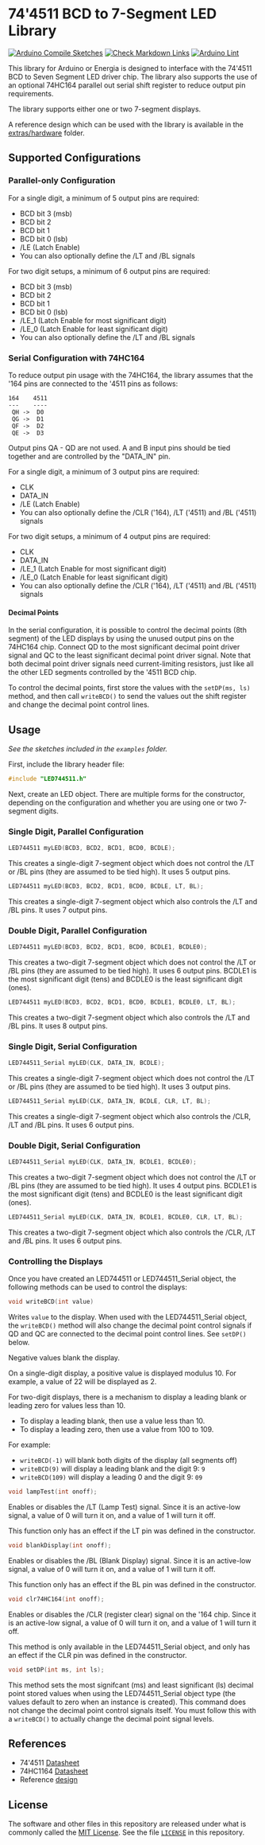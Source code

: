 # 74'4511 BCD to 7-Segment LED Library

[![Arduino Compile Sketches](https://github.com/Andy4495/LED744511/actions/workflows/arduino-compile-sketches.yml/badge.svg)](https://github.com/Andy4495/LED744511/actions/workflows/arduino-compile-sketches.yml)
[![Check Markdown Links](https://github.com/Andy4495/LED744511/actions/workflows/check-links.yml/badge.svg)](https://github.com/Andy4495/LED744511/actions/workflows/check-links.yml)
[![Arduino Lint](https://github.com/Andy4495/LED744511/actions/workflows/arduino-lint.yml/badge.svg)](https://github.com/Andy4495/LED744511/actions/workflows/arduino-lint.yml)

This library for Arduino or Energia is designed to interface with the 74'4511 BCD to Seven Segment LED driver chip. The library also supports the use of an optional 74HC164 parallel out serial shift register to reduce output pin requirements.

The library supports either one or two 7-segment displays.

A reference design which can be used with the library is available in the [extras/hardware][1] folder.

## Supported Configurations

### Parallel-only Configuration

For a single digit, a minimum of 5 output pins are required:

+ BCD bit 3 (msb)
+ BCD bit 2
+ BCD bit 1
+ BCD bit 0 (lsb)
+ /LE (Latch Enable)
+ You can also optionally define the /LT and /BL signals

For two digit setups, a minimum of 6 output pins are required:

+ BCD bit 3 (msb)
+ BCD bit 2
+ BCD bit 1
+ BCD bit 0 (lsb)
+ /LE_1 (Latch Enable for most significant digit)
+ /LE_0 (Latch Enable for least significant digit)
+ You can also optionally define the /LT and /BL signals

### Serial Configuration with 74HC164

To reduce output pin usage with the 74HC164, the library assumes that the '164 pins are connected to the '4511 pins as follows:

```text
164    4511
---    ----
 QH ->  D0
 QG ->  D1
 QF ->  D2
 QE ->  D3
```

Output pins QA - QD are not used. A and B input pins should be tied together and are controlled by the "DATA_IN" pin.

For a single digit, a minimum of 3 output pins are required:

+ CLK
+ DATA_IN
+ /LE (Latch Enable)
+ You can also optionally define the /CLR ('164), /LT ('4511) and /BL ('4511) signals

For two digit setups, a minimum of 4 output pins are required:

+ CLK
+ DATA_IN
+ /LE_1 (Latch Enable for most significant digit)
+ /LE_0 (Latch Enable for least significant digit)
+ You can also optionally define the /CLR ('164), /LT ('4511) and /BL ('4511) signals

#### Decimal Points

In the serial configuration, it is possible to control the decimal points (8th segment) of the LED displays by using the unused output pins on the 74HC164 chip. Connect QD to the most significant decimal point driver signal and QC to the least significant decimal point driver signal. Note that both decimal point driver signals need current-limiting resistors, just like all the other LED segments controlled by the '4511 BCD chip.

To control the decimal points, first store the values with the `setDP(ms, ls)` method, and then call `writeBCD()` to send the values out the shift register and change the decimal point control lines.

## Usage

_See the sketches included in the `examples` folder._

First, include the library header file:

```cpp
#include "LED744511.h"
```

Next, create an LED object. There are multiple forms for the constructor, depending on the configuration and whether you are using one or two 7-segment digits.

### Single Digit, Parallel Configuration

```cpp
LED744511 myLED(BCD3, BCD2, BCD1, BCD0, BCDLE);
```

This creates a single-digit 7-segment object which does not control the /LT or /BL pins (they are assumed to be tied high). It uses 5 output pins.

```cpp
LED744511 myLED(BCD3, BCD2, BCD1, BCD0, BCDLE, LT, BL);
```

This creates a single-digit 7-segment object which also controls the /LT and /BL pins. It uses 7 output pins.

### Double Digit, Parallel Configuration

```cpp
LED744511 myLED(BCD3, BCD2, BCD1, BCD0, BCDLE1, BCDLE0);
```

This creates a two-digit 7-segment object which does not control the /LT or /BL pins (they are assumed to be tied high). It uses 6 output pins. BCDLE1 is the most significant digit (tens) and BCDLE0 is the least significant digit (ones).

```cpp
LED744511 myLED(BCD3, BCD2, BCD1, BCD0, BCDLE1, BCDLE0, LT, BL);
```

This creates a two-digit 7-segment object which also controls the /LT and /BL pins. It uses 8 output pins.

### Single Digit, Serial Configuration

```cpp
LED744511_Serial myLED(CLK, DATA_IN, BCDLE);
```

This creates a single-digit 7-segment object which does not control the /LT or /BL pins (they are assumed to be tied high). It uses 3 output pins.

```cpp
LED744511_Serial myLED(CLK, DATA_IN, BCDLE, CLR, LT, BL);
```

This creates a single-digit 7-segment object which also controls the /CLR, /LT and /BL pins. It uses 6 output pins.

### Double Digit, Serial Configuration

```cpp
LED744511_Serial myLED(CLK, DATA_IN, BCDLE1, BCDLE0);
```

This creates a two-digit 7-segment object which does not control the /LT or /BL pins (they are assumed to be tied high). It uses 4 output pins. BCDLE1 is the most significant digit (tens) and BCDLE0 is the least significant digit (ones).

```cpp
LED744511_Serial myLED(CLK, DATA_IN, BCDLE1, BCDLE0, CLR, LT, BL);
```

This creates a two-digit 7-segment object which also controls the /CLR, /LT and /BL pins. It uses 6 output pins.

### Controlling the Displays

Once you have created an LED744511 or LED744511_Serial object, the following methods can be used to control the displays:

```cpp
void writeBCD(int value)
```

Writes `value` to the display. When used with the LED744511_Serial object, the `writeBCD()` method will also change the decimal point control signals if QD and QC are connected to the decimal point control lines. See `setDP()` below.

Negative values blank the display.

On a single-digit display, a positive value is displayed modulus 10. For example, a value of 22 will be displayed as 2.

For two-digit displays, there is a mechanism to display a leading blank or leading zero for values less than 10.

+ To display a leading blank, then use a value less than 10.
+ To display a leading zero, then use a value from 100 to 109.

For example:

+ `writeBCD(-1)` will blank both digits of the display (all segments off)
+ `writeBCD(9)` will display a leading blank and the digit 9: `9`
+ `writeBCD(109)` will display a leading 0 and the digit 9: `09`

```cpp
void lampTest(int onoff);
```

Enables or disables the /LT (Lamp Test) signal. Since it is an active-low signal, a value of 0 will turn it on, and a value of 1 will turn it off.

This function only has an effect if the LT pin was defined in the constructor.

```cpp
void blankDisplay(int onoff);
```

Enables or disables the /BL (Blank Display) signal. Since it is an active-low signal, a value of 0 will turn it on, and a value of 1 will turn it off.

This function only has an effect if the BL pin was defined in the constructor.

```cpp
void clr74HC164(int onoff);
```

Enables or disables the /CLR (register clear) signal on the '164 chip. Since it is an active-low signal, a value of 0 will turn it on, and a value of 1 will turn it off.

This method is only available in the LED744511_Serial object, and only has an effect if the CLR pin was defined in the constructor.

```cpp
void setDP(int ms, int ls);  
```

This method sets the most signifcant (ms) and least significant (ls) decimal point stored values when using the LED744511_Serial object type (the values default to zero when an instance is created). This command does not change the decimal point control signals itself. You must follow this with a `writeBCD()` to actually change the decimal point signal levels.

## References

+ 74'4511 [Datasheet](http://www.ti.com/lit/ds/symlink/cd74hc4511.pdf)
+ 74HC1164 [Datasheet](http://www.ti.com/lit/ds/symlink/sn74hc164.pdf)
+ Reference [design][1]

## License

The software and other files in this repository are released under what is commonly called the [MIT License][100]. See the file [`LICENSE`][101] in this repository.

[1]: ./extras/hardware
[100]: https://choosealicense.com/licenses/mit/
[101]: ./LICENSE
[//]: # ([200]: https://github.com/Andy4495/LED744511)
